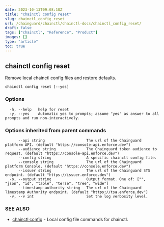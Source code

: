 ```yaml
---
date: 2023-10-13T09:08:18Z
title: "chainctl config reset"
slug: chainctl_config_reset
url: /chainguard/chainctl/chainctl-docs/chainctl_config_reset/
draft: false
tags: ["chainctl", "Reference", "Product"]
images: []
type: "article"
toc: true
---
```

## chainctl config reset

Remove local chainctl config files and restore defaults.

```
chainctl config reset [--yes]
```

### Options

```
  -h, --help   help for reset
  -y, --yes    Automatic yes to prompts; assume "yes" as answer to all prompts and run non-interactively.
```

### Options inherited from parent commands

```
      --api string                   The url of the Chainguard platform API. (default "https://console-api.enforce.dev")
      --audience string              The Chainguard token audience to request. (default "https://console-api.enforce.dev")
      --config string                A specific chainctl config file.
      --console string               The url of the Chainguard platform Console. (default "https://console.enforce.dev")
      --issuer string                The url of the Chainguard STS endpoint. (default "https://issuer.enforce.dev")
  -o, --output string                Output format. One of: ["", "json", "id", "table", "terse", "tree", "wide"]
      --timestamp-authority string   The url of the Chainguard Timestamp Authority endpoint. (default "https://tsa.enforce.dev")
  -v, --v int                        Set the log verbosity level.
```

### SEE ALSO

* [chainctl config](/chainguard/chainctl/chainctl-docs/chainctl_config/)	 - Local config file commands for chainctl.

